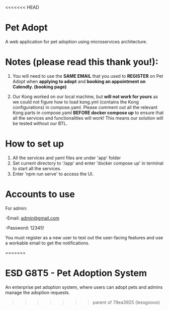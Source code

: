 <<<<<<< HEAD
# Pet Adopt
A web application for pet adoption using microservices architecture.

# Notes (please read this thank you!):
1. You will need to use the **SAME EMAIL** that you used to **REGISTER** on Pet Adopt when __applying to adopt__ and __booking an appointment on Calendly. (booking page)__

2. Our Kong worked on our local machine, but **will not work for yours** as we could not figure how to load kong.yml (contains the Kong configurations) in compose.yaml. Please comment out all the relevant Kong parts in compose.yaml  **BEFORE docker compose up** to ensure that all the services and functionalities will work! This means our solution will be tested without our BTL.

# How to set up
1. All the services and yaml files are under 'app' folder
2. Set current directory to '/app' and enter 'docker compose up' in terminal to start all the services.
3. Enter 'npm run serve' to access the UI.

# Accounts to use
For admin:

  -Email: admin@gmail.com
  
  -Password: 12345!
  
You must register as a new user to test out the user-facing features and use a workable email to get the notifications.

=======
# ESD G8T5 - Pet Adoption System

An enterprise pet adoption system, where users can adopt pets and admins manage the adoption requests.
>>>>>>> parent of 79ea3925 (lessgoooo)
